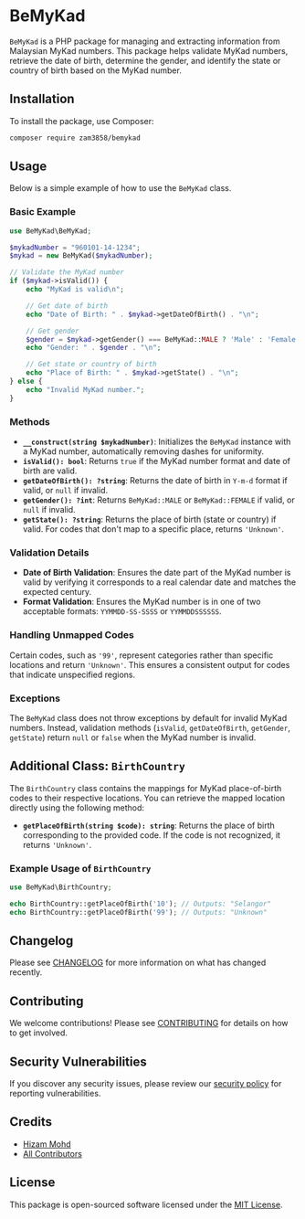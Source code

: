 # BeMyKad

`BeMyKad` is a PHP package for managing and extracting information from Malaysian MyKad numbers. This package helps validate MyKad numbers, retrieve the date of birth, determine the gender, and identify the state or country of birth based on the MyKad number.

## Installation

To install the package, use Composer:

```bash
composer require zam3858/bemykad
```

## Usage

Below is a simple example of how to use the `BeMyKad` class.

### Basic Example

```php
use BeMyKad\BeMyKad;

$mykadNumber = "960101-14-1234";
$mykad = new BeMyKad($mykadNumber);

// Validate the MyKad number
if ($mykad->isValid()) {
    echo "MyKad is valid\n";

    // Get date of birth
    echo "Date of Birth: " . $mykad->getDateOfBirth() . "\n";

    // Get gender
    $gender = $mykad->getGender() === BeMyKad::MALE ? 'Male' : 'Female';
    echo "Gender: " . $gender . "\n";

    // Get state or country of birth
    echo "Place of Birth: " . $mykad->getState() . "\n";
} else {
    echo "Invalid MyKad number.";
}
```

### Methods

- **`__construct(string $mykadNumber)`**: Initializes the `BeMyKad` instance with a MyKad number, automatically removing dashes for uniformity.
- **`isValid(): bool`**: Returns `true` if the MyKad number format and date of birth are valid.
- **`getDateOfBirth(): ?string`**: Returns the date of birth in `Y-m-d` format if valid, or `null` if invalid.
- **`getGender(): ?int`**: Returns `BeMyKad::MALE` or `BeMyKad::FEMALE` if valid, or `null` if invalid.
- **`getState(): ?string`**: Returns the place of birth (state or country) if valid. For codes that don't map to a specific place, returns `'Unknown'`.

### Validation Details

- **Date of Birth Validation**: Ensures the date part of the MyKad number is valid by verifying it corresponds to a real calendar date and matches the expected century.
- **Format Validation**: Ensures the MyKad number is in one of two acceptable formats: `YYMMDD-SS-SSSS` or `YYMMDDSSSSSS`.

### Handling Unmapped Codes

Certain codes, such as `'99'`, represent categories rather than specific locations and return `'Unknown'`. This ensures a consistent output for codes that indicate unspecified regions.

### Exceptions

The `BeMyKad` class does not throw exceptions by default for invalid MyKad numbers. Instead, validation methods (`isValid`, `getDateOfBirth`, `getGender`, `getState`) return `null` or `false` when the MyKad number is invalid.

## Additional Class: `BirthCountry`

The `BirthCountry` class contains the mappings for MyKad place-of-birth codes to their respective locations. You can retrieve the mapped location directly using the following method:

- **`getPlaceOfBirth(string $code): string`**: Returns the place of birth corresponding to the provided code. If the code is not recognized, it returns `'Unknown'`.

### Example Usage of `BirthCountry`

```php
use BeMyKad\BirthCountry;

echo BirthCountry::getPlaceOfBirth('10'); // Outputs: "Selangor"
echo BirthCountry::getPlaceOfBirth('99'); // Outputs: "Unknown"
```

## Changelog

Please see [CHANGELOG](CHANGELOG.md) for more information on what has changed recently.

## Contributing

We welcome contributions! Please see [CONTRIBUTING](CONTRIBUTING.md) for details on how to get involved.

## Security Vulnerabilities

If you discover any security issues, please review our [security policy](../../security/policy) for reporting vulnerabilities.

## Credits

- [Hizam Mohd](https://github.com/zam3858)
- [All Contributors](../../contributors)

## License

This package is open-sourced software licensed under the [MIT License](LICENSE.md).
